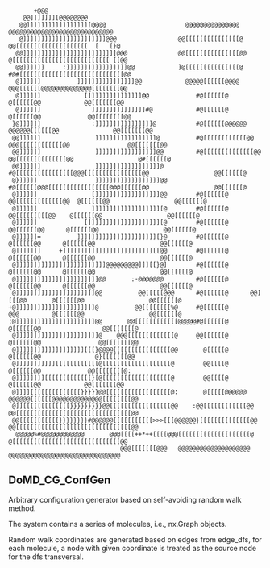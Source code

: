            +@@@                                                                                                                 
        @@]]]]]]][@@@@@@@@                                                                                                      
       @@]]]]]]]]]]]]]]]]][@@@@                      @@@@@@@@@@@@@@@              @@@@@@@@@@@@@@@@@@@@@@@@@@@@@                 
       @]]]]]]]]]]]]]]]]]]]]]]]@@@                 @@[[[[[[[[[[[[[[[@            @@[[[[[[[[[[[[[[[[[[[[  [   [}@                
      @@]]]]]]]]]]]]]]]]]]]]]]]]]]@@@              @@[[[[[[[[[[[[[[[@@           @[[[[[[[[[[[[[[[[[[[[[[[[[[[ [[@@              
      @@]]]]]]     :]]]]]]]]]]]]]]]]]@@            ]@[[[[[[[[[[[[[[[@            #@#[[[[[[[[[[[[[[[[[[[[[[[[[[[[[@@             
      @]]]]]]          ]]]]]]]]]]]]]]]]@@            @@@@@[[[[[[@@@@                @@@[[[[[[@@@@@@@@@@@@@@[[[[[[[[@@           
      @]]]]]]            []]]]]]]]]]]]]]]@@             #@[[[[[[@                     @[[[[[[@@            @@[[[[[[[@@          
      @]]]]]]              ]]]]]]]]]]]]]]]#@            #@[[[[[[@                     @[[[[[[@@             @@[[[[[[[[@@        
     }@]]]]]]              :]]]]]]]]]]]]]]]]@           #@[[[[[[@@@@@@           @@@@@@[[[[[[@@               @@[[[[[[[@@       
     @@]]]]]]               ]]]]]]]]]]]]]]]]]@          #@[[[[[[[[[[[[@@      @@@[[[[[[[[[[[[@@                @@[[[[[[[@@      
     @@]]]]]]               ]]]]]]]]]]]]]]]]]@@         #@[[[[[[[[[[[[[[@@   @@[[[[[[[[[[[[[[@@                  @#[[[[[[@      
     @@]]]]]]               ]]]]]]]]]]]]]]]]]]@         #@[[[[[[[[[[[[[[[[@@@[[[[[[[[[[[[[[[[@@                  @@[[[[[[@      
     @}]]]]]                ]]]]]]]]]]]]]]]]]]@@        #@[[[[[[@@@[[[[[[[[[[[[[[[[[@@@[[[[[[@@                  @@[[[[[[@      
     @]]]]]]               []]]]]]]]]]]]]]]]]]@@        #@[[[[[[@  @@[[[[[[[[[[[[[@@  @[[[[[[@@                  @@[[[[[[@      
     @]]]]]]               ]]]]]]]]]]]]]]]]]]][@        #@[[[[[[@    @@[[[[[[[[[@@    @[[[[[[@@                  @@[[[[[[@      
     @]]]]]]             []]]]]]]]]]]]]]]]]]]][@        #@[[[[[[@     @@[[[[[[@@      @[[[[[[@@                  @@[[[[[[@      
     @]]]]]]=          ]]]]]]]]]]]]]]]]]]]]]][}@        #@[[[[[[@      @[[[[[[@@      @[[[[[[@@                  @@[[[[[[@      
     @]]]]]]]     +]]]]]]]]]]]]]]]]]]]]]]]]][[@@        #@[[[[[[@      @[[[[[[@@      @[[[[[[@@                  @@[[[[[[@      
     @]]]]]]]]]]]]]]]]]]]]]]]]]@@@@@@@@@]]][[}@]        #@[[[[[[@      @[[[[[[@@      @[[[[[[@@                  @@[[[[[[@      
     @]]]]]]]]]]]]]]]]]]]]]]]@@       :-@@@@@@@         #@[[[[[[@      @[[[[[[@@      @[[[[[[@@                  @@[[[[[[@      
     @]]]]]]]]]]]]]]]]]]]]]]@@          @@[[[[[@@@      #@[[[[[[@      @@][[[@@       @[[[[[[@@                  @@[[[[[[@      
    +@]]]]]]]]]]]]]]]]]]]]]]@          @@[[[[[[[[%@     #@[[[[[[@         @@@         @[[[[[[@@                  @@[[[[[[@      
    :@]]]]]]]]]]]]]]]]]]]]]]@@       @@[[[[[[[[[[[[@@@@@#@[[[[[[@                     @[[[[[[@@                 @@[[[[[[[@      
     @]]]]]]]]]]]]]]]]]]]]]]]@    @@@[[[[[[[[[[[[[@     @@[[[[[[@                     @[[[[[[@@                @@[[[[[[[@@      
     @]]]]]]]]]]]]]]]]]]][[[}@@@@[[[[[[[[[[[[[[[[@@       @[[[[[@                     @[[[[[[@@               @}[[[[[[[@@       
     @]]]]]]]]]]][[[[[[[[[[[[@[[[[[[[[[[[[[[[[[[[@        @@[[[[@                     @[[[[[[@@             @@[[[[[[[[@:        
     @]]]]]]]][[[[[[[[[[[[[}[@[[[[[[[[[[[[[[[[[[[@        @@[[[[@                     @[[[[[[@@            @@[[[[[[[@@          
     @]]]][[[[[[[[[[[[[[}}}}}@@[[[[[[[[[[[[[[[[[[@:       @[[[[[@@@@@@           @@@@@@[[[[[[@@@@@@@@@@@@@@[[[[[[[[@@           
     @]][[[[[[[[[[[[[}}}}}}}}}@@[[[[[[[[[[[[[[[[[@@    :@@[[[[[[[[[[[[@@       @@[[[[[[[[[[[[[[[[[[[[[[[[[[[[[[[[@@             
     @@[[[[[[[[[[[}}}}}}}}#@@@@@@[[[[[[[[[[[>>>[[[@@@@@@}[[[[[[[[[[[[[[@@     @@[[[[[[[[[[[[[[[[[[[[[[[[[[[[[[[[@@              
      @@@@@%#@@@@@@@@@@@@       @@@[[[[++*++[[[[@@@[[[[[[[[[[[[[[[[[[[[@       @[[[[[[[[[[[[[[[[[[[[[[[[[[[[[[@@                
                                   @@@[[[[[[[@@@   @@@@@@@@@@@@@@@@@@@@         @@@@@@@@@@@@@@@@@@@@@@@@@@@@@@@                 


## DoMD_CG_ConfGen
Arbitrary configuration generator based on self-avoiding random walk method.

The system contains a series of molecules, i.e., nx.Graph objects.

Random walk coordinates are generated based on edges from edge_dfs, for each molecule,
a node with given coordinate is treated as the source node for the dfs transversal.
